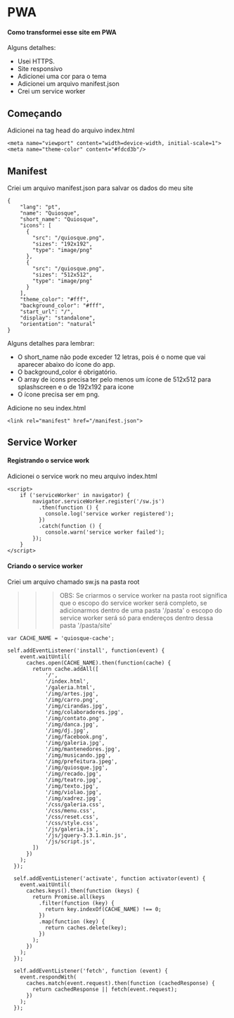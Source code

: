 # PWA

#### Como transformei esse site em PWA

Alguns detalhes:

  - Usei HTTPS.
  - Site responsivo
  - Adicionei uma cor para o tema
  - Adicionei um arquivo manifest.json
  - Crei um service worker

## Começando
Adicionei na tag head do arquivo index.html
```
<meta name="viewport" content="width=device-width, initial-scale=1">
<meta name="theme-color" content="#fdcd3b"/>
```    

## Manifest
Criei um arquivo manifest.json para salvar os dados do meu site
```
{
    "lang": "pt",
    "name": "Quiosque",
    "short_name": "Quiosque",
    "icons": [
      {
        "src": "/quiosque.png",
        "sizes": "192x192",
        "type": "image/png"
      },
      {
        "src": "/quiosque.png",
        "sizes": "512x512",
        "type": "image/png"
      }
    ],
    "theme_color": "#fff",
    "background_color": "#fff",
    "start_url": "/",
    "display": "standalone",
    "orientation": "natural"
}
```
Alguns detalhes para lembrar:

- O short_name não pode exceder 12 letras, pois é o nome que vai aparecer abaixo do ícone do app.
- O background_color é obrigatório.
- O array de icons precisa ter pelo menos um ícone de 512x512 para splashscreen e o de 192x192 para icone
- O ícone precisa ser em png.

Adicione no seu index.html

```
<link rel="manifest" href="/manifest.json">
```

## Service Worker
#### Registrando o service work
Adicionei o service work no meu arquivo index.html
```
<script>
    if ('serviceWorker' in navigator) {
        navigator.serviceWorker.register('/sw.js')
          .then(function () {
            console.log('service worker registered');
          })
          .catch(function () {
            console.warn('service worker failed');
        });
    }
</script>
```
#### Criando o service worker
Criei um arquivo chamado sw.js na pasta root
>>>OBS: Se criarmos o service worker na pasta root significa que o escopo do service worker será completo, se adicionarmos dentro de uma pasta '/pasta' o escopo do service worker será só para endereços dentro dessa pasta '/pasta/site'
```
var CACHE_NAME = 'quiosque-cache';

self.addEventListener('install', function(event) {
    event.waitUntil(
      caches.open(CACHE_NAME).then(function(cache) {
        return cache.addAll([
            '/',
            '/index.html',
            '/galeria.html',
            '/img/artes.jpg',
            '/img/carro.png',
            '/img/cirandas.jpg',
            '/img/colaboradores.jpg',
            '/img/contato.png',
            '/img/danca.jpg',
            '/img/dj.jpg',
            '/img/facebook.png',
            '/img/galeria.jpg',
            '/img/mantenedores.jpg',
            '/img/musicando.jpg',
            '/img/prefeitura.jpeg',
            '/img/quiosque.jpg',
            '/img/recado.jpg',
            '/img/teatro.jpg',
            '/img/texto.jpg',
            '/img/violao.jpg',
            '/img/xadrez.jpg',
            '/css/galeria.css',
            '/css/menu.css',
            '/css/reset.css',
            '/css/style.css',
            '/js/galeria.js',
            '/js/jquery-3.3.1.min.js',
            '/js/script.js',
        ])
      })
    );
  });

  self.addEventListener('activate', function activator(event) {
    event.waitUntil(
      caches.keys().then(function (keys) {
        return Promise.all(keys
          .filter(function (key) {
            return key.indexOf(CACHE_NAME) !== 0;
          })
          .map(function (key) {
            return caches.delete(key);
          })
        );
      })
    );
  });

  self.addEventListener('fetch', function (event) {
    event.respondWith(
      caches.match(event.request).then(function (cachedResponse) {
        return cachedResponse || fetch(event.request);
      })
    );
  });

```
